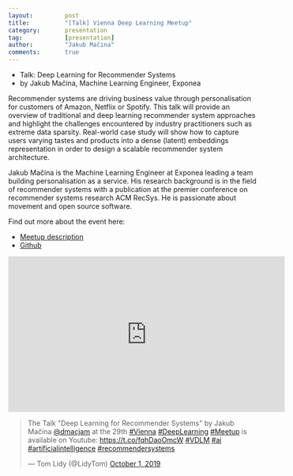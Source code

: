 ```yaml
---
layout:     	post
title:      	"[Talk] Vienna Deep Learning Meetup"
category:		presentation
tag:			[presentation]
author:     	"Jakub Mačina"
comments:       true
---
```

<!--more-->


- Talk: Deep Learning for Recommender Systems
- by Jakub Mačina, Machine Learning Engineer, Exponea

Recommender systems are driving business value through personalisation for customers of Amazon, Netflix or Spotify. This talk will provide an overview of traditional and deep learning recommender system approaches and highlight the challenges encountered by industry practitioners such as extreme data sparsity. Real-world case study will show how to capture users varying tastes and products into a dense (latent) embeddings representation in order to design a scalable recommender system architecture.

Jakub Mačina is the Machine Learning Engineer at Exponea leading a team building personalisation as a service. His research background is in the field of recommender systems with a publication at the premier conference on recommender systems research ACM RecSys. He is passionate about movement and open source software.

Find out more about the event here:

- [Meetup description](https://www.meetup.com/Vienna-Deep-Learning-Meetup/events/264243783/)
- [Github](https://github.com/vdlm/meetups)

<iframe width="560" height="315" src="https://www.youtube.com/embed/mTG-AZnhV10" frameborder="0" allow="accelerometer; autoplay; clipboard-write; encrypted-media; gyroscope; picture-in-picture" allowfullscreen></iframe>

<blockquote class="twitter-tweet"><p lang="en" dir="ltr">The Talk &quot;Deep Learning for Recommender Systems&quot; by Jakub Mačina <a href="https://twitter.com/dmacjam?ref_src=twsrc%5Etfw">@dmacjam</a> at the 29th <a href="https://twitter.com/hashtag/Vienna?src=hash&amp;ref_src=twsrc%5Etfw">#Vienna</a> <a href="https://twitter.com/hashtag/DeepLearning?src=hash&amp;ref_src=twsrc%5Etfw">#DeepLearning</a> <a href="https://twitter.com/hashtag/Meetup?src=hash&amp;ref_src=twsrc%5Etfw">#Meetup</a> is available on Youtube: <a href="https://t.co/fqhDaoOmcW">https://t.co/fqhDaoOmcW</a> <a href="https://twitter.com/hashtag/VDLM?src=hash&amp;ref_src=twsrc%5Etfw">#VDLM</a> <a href="https://twitter.com/hashtag/ai?src=hash&amp;ref_src=twsrc%5Etfw">#ai</a> <a href="https://twitter.com/hashtag/artificialintelligence?src=hash&amp;ref_src=twsrc%5Etfw">#artificialintelligence</a> <a href="https://twitter.com/hashtag/recommendersystems?src=hash&amp;ref_src=twsrc%5Etfw">#recommendersystems</a></p>&mdash; Tom Lidy (@LidyTom) <a href="https://twitter.com/LidyTom/status/1178943472201588737?ref_src=twsrc%5Etfw">October 1, 2019</a></blockquote> <script async src="https://platform.twitter.com/widgets.js" charset="utf-8"></script>